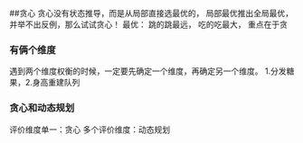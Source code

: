 ##贪心
贪心没有状态推导，而是从局部直接选最优的，
局部最优推出全局最优，并举不出反例，那么试试贪心！
最优：
跳的跳最远，
吃的吃最大，
重点在于贪


### 有俩个维度
遇到两个维度权衡的时候，一定要先确定一个维度，再确定另一个维度。
1.分发糖果，2.身高重建队列


### 贪心和动态规划
评价维度单一：贪心
多个评价维度：动态规划
